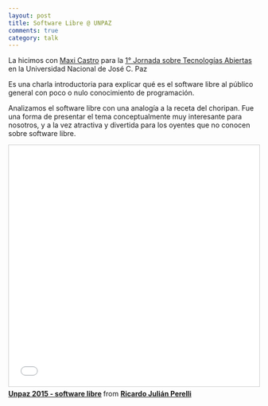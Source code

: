 ```yaml
---
layout: post
title: Software Libre @ UNPAZ
comments: true
category: talk
---
```


La hicimos con [Maxi Castro](https://www.facebook.com/castro.maximiliano) para la [1° Jornada sobre Tecnologías Abiertas](http://www.unpaz.edu.ar/contenido/324) en la Universidad Nacional de José C. Paz

Es una charla introductoria para explicar qué es el software libre al público general con poco o nulo conocimiento de programación.

Analizamos el software libre con una analogía a la receta del choripan. Fue una forma de presentar el tema conceptualmente muy interesante para nosotros, y a la vez atractiva y divertida para los oyentes que no conocen sobre software libre.

<iframe src="//www.slideshare.net/slideshow/embed_code/key/hW0V5s6j2YP9li" width="595" height="485" frameborder="0" marginwidth="0" marginheight="0" scrolling="no" style="border:1px solid #CCC; border-width:1px; margin-bottom:5px; max-width: 100%;" allowfullscreen> </iframe> <div style="margin-bottom:5px"> <strong> <a href="//www.slideshare.net/RicardoJulinPerelli/unpaz-2015-software-libre" title="Unpaz 2015 - software libre" target="_blank">Unpaz 2015 - software libre</a> </strong> from <strong><a target="_blank" href="//www.slideshare.net/RicardoJulinPerelli">Ricardo Julián Perelli</a></strong> </div>
